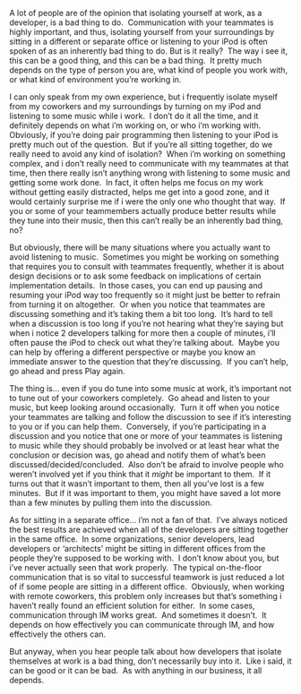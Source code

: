 <p>A lot of people are of the opinion that isolating yourself at work, as a developer, is a bad thing to do.&#160; Communication with your teammates is highly important, and thus, isolating yourself from your surroundings by sitting in a different or separate office or listening to your iPod is often spoken of as an inherently bad thing to do. But is it really?&#160; The way i see it, this can be a good thing, and this can be a bad thing.&#160; It pretty much depends on the type of person you are, what kind of people you work with, or what kind of environment you’re working in.</p>  <p>I can only speak from my own experience, but i frequently isolate myself from my coworkers and my surroundings by turning on my iPod and listening to some music while i work.&#160; I don’t do it all the time, and it definitely depends on what i’m working on, or who i’m working with.&#160; Obviously, if you’re doing pair programming then listening to your iPod is pretty much out of the question.&#160; But if you’re all sitting together, do we really need to avoid any kind of isolation?&#160; When i’m working on something complex, and i don’t really need to communicate with my teammates at that time, then there really isn’t anything wrong with listening to some music and getting some work done.&#160; In fact, it often helps me focus on my work without getting easily distracted, helps me get into a good zone, and it would certainly surprise me if i were the only one who thought that way.&#160; If you or some of your teammembers actually produce better results while they tune into their music, then this can’t really be an inherently bad thing, no?</p>  <p>But obviously, there will be many situations where you actually want to avoid listening to music.&#160; Sometimes you might be working on something that requires you to consult with teammates frequently, whether it is about design decisions or to ask some feedback on implications of certain implementation details.&#160; In those cases, you can end up pausing and resuming your iPod way too frequently so it might just be better to refrain from turning it on altogether.&#160; Or when you notice that teammates are discussing something and it’s taking them a bit too long.&#160; It’s hard to tell when a discussion is too long if you’re not hearing what they’re saying but when i notice 2 developers talking for more then a couple of minutes, i’ll often pause the iPod to check out what they’re talking about.&#160; Maybe you can help by offering a different perspective or maybe you know an immediate answer to the question that they’re discussing.&#160; If you can’t help, go ahead and press Play again.</p>  <p>The thing is… even if you do tune into some music at work, it’s important not to tune out of your coworkers completely.&#160; Go ahead and listen to your music, but keep looking around occasionally.&#160; Turn it off when you notice your teammates are talking and follow the discussion to see if it’s interesting to you or if you can help them.&#160; Conversely, if you’re participating in a discussion and you notice that one or more of your teammates is listening to music while they should probably be involved or at least hear what the conclusion or decision was, go ahead and notify them of what’s been discussed/decided/concluded.&#160; Also don’t be afraid to involve people who weren’t involved yet if you think that it <em>might</em> be important to them.&#160; If it turns out that it wasn’t important to them, then all you’ve lost is a few minutes.&#160; But if it was important to them, you might have saved a lot more than a few minutes by pulling them into the discussion.</p>  <p>As for sitting in a separate office… i’m not a fan of that.&#160; I’ve always noticed the best results are achieved when all of the developers are sitting together in the same office.&#160; In some organizations, senior developers, lead developers or ‘architects’ might be sitting in different offices from the people they’re supposed to be working with.&#160; I don’t know about you, but i’ve never actually seen that work properly.&#160; The typical on-the-floor communication that is so vital to successful teamwork is just reduced a lot of if some people are sitting in a different office.&#160; Obviously, when working with remote coworkers, this problem only increases but that’s something i haven’t really found an efficient solution for either.&#160; In some cases, communication through IM works great.&#160; And sometimes it doesn’t.&#160; It depends on how effectively you can communicate through IM, and how effectively the others can.&#160; </p>  <p>But anyway, when you hear people talk about how developers that isolate themselves at work is a bad thing, don’t necessarily buy into it.&#160; Like i said, it can be good or it can be bad.&#160; As with anything in our business, it all depends.</p>